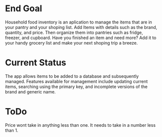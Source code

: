 # End Goal
Household food inventory is an aplication to manage the items that are in your pantry and your shoping list. Add Items with details such as the brand, quantity, and price. Then organize them into pantries such as fridge, freezer, and cupboard. Have you finished an item and need more? Add it to your handy grocery list and make your next shoping trip a breeze.

# Current Status
The app allows items to be added to a database and subsequently managed. Features available for management include updating current items, searching using the primary key, and incomplete versions of the brand and generic name. 

# ToDo
Price wont take in anything less than one. It needs to take in a number less than 1.